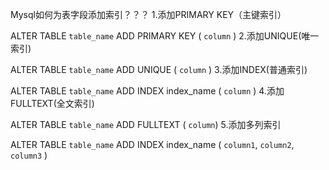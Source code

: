 Mysql如何为表字段添加索引？？？
1.添加PRIMARY KEY（主键索引）

ALTER TABLE `table_name` ADD PRIMARY KEY ( `column` ) 
2.添加UNIQUE(唯一索引)

ALTER TABLE `table_name` ADD UNIQUE ( `column` ) 
3.添加INDEX(普通索引)

ALTER TABLE `table_name` ADD INDEX index_name ( `column` )
4.添加FULLTEXT(全文索引)

ALTER TABLE `table_name` ADD FULLTEXT ( `column`) 
5.添加多列索引

ALTER TABLE `table_name` ADD INDEX index_name ( `column1`, `column2`, `column3` )
